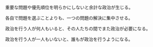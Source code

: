 重要な問題や優先順位を明らかにしないと余計な政治が生じる。

各自で問題を選ぶことよりも、一つの問題の解決に集中させる。

政治を行う人が何人もいると、その人たちの間でまた政治が必要になる。

政治を行う人が一人もいないと、誰もが政治を行うようになる。
